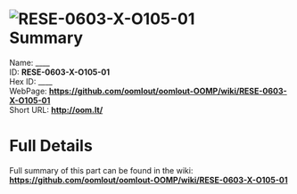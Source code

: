 
![RESE-0603-X-O105-01](https://github.com/oomlout/oomlout-OOMP/blob/master/parts/RESE-0603-X-O105-01/RESE-0603-X-O105-01_420.jpg)   
Summary
=================
  
Name: ____    
ID: __RESE-0603-X-O105-01__   
Hex ID: ____   
WebPage: __https://github.com/oomlout/oomlout-OOMP/wiki/RESE-0603-X-O105-01__   
Short URL: __http://oom.lt/__   

Full Details
==========================
Full summary of this part can be found in the wiki:   
__https://github.com/oomlout/oomlout-OOMP/wiki/RESE-0603-X-O105-01__    

